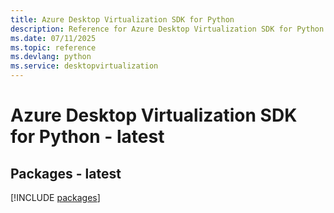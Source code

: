 ```yaml
---
title: Azure Desktop Virtualization SDK for Python
description: Reference for Azure Desktop Virtualization SDK for Python
ms.date: 07/11/2025
ms.topic: reference
ms.devlang: python
ms.service: desktopvirtualization
---
```

# Azure Desktop Virtualization SDK for Python - latest
## Packages - latest
[!INCLUDE [packages](desktop-virtualization-index.md)]